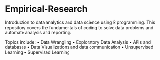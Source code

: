 # Empirical-Research

Introduction to data analytics and data science using R programming. This repository covers the fundamentals of coding to solve data problems and automate analysis and reporting.    

Topics include:
•     Data Wrangling
•     Exploratory Data Analysis
•     APIs and databases
•     Data Visualizations and data communication
•     Unsupervised Learning
•     Supervised Learning
